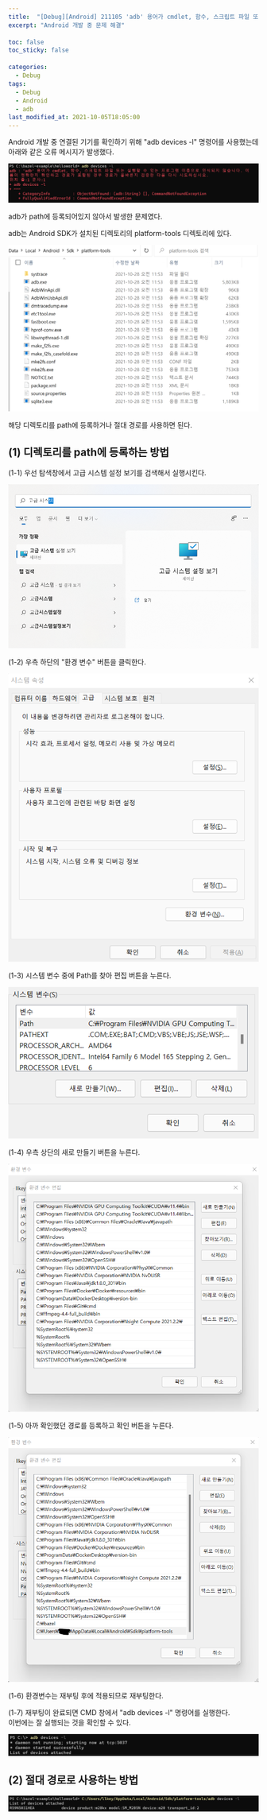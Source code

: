 ```yaml
---
title:  "[Debug][Android] 211105 'adb' 용어가 cmdlet, 함수, 스크립트 파일 또는 실행할 수 있는 프로그램 이름으로 인식되지 않습니다. 이름이 정확한지 확인하고 경로가 포함된 경우 경로가 올바른지 검증한 다음 다시 시도하십시오."
excerpt: "Android 개발 중 문제 해결"

toc: false
toc_sticky: false

categories:
  - Debug
tags:
  - Debug
  - Android
  - adb
last_modified_at: 2021-10-05T18:05:00
---
```


Android 개발 중 연결된 기기를 확인하기 위해 "adb devices -l" 명령어를 사용했는데 아래와 같은 오류 메시지가 발생했다.
<p class="code"><img src="/assets/images/21123101.png" /></p>

adb가 path에 등록되어있지 않아서 발생한 문제였다.

adb는 Android SDK가 설치된 디렉토리의 platform-tools 디렉토리에 있다.

<p class="code"><img src="/assets/images/21123102.png" /></p>

해당 디렉토리를 path에 등록하거나 절대 경로를 사용하면 된다.

## (1) 디렉토리를 path에 등록하는 방법

(1-1) 우선 탐색창에서 고급 시스템 설정 보기를 검색해서 실행시킨다.
<p class="code"><img src="/assets/images/21123104.png" /></p>

(1-2) 우측 하단의 "환경 변수" 버튼을 클릭한다.
<p><img src="/assets/images/21123105.png" /></p>

(1-3) 시스템 변수 중에 Path를 찾아 편집 버튼을 누른다.
<p><img src="/assets/images/21123106.png" /></p>

(1-4) 우측 상단의 새로 만들기 버튼을 누른다.
<p><img src="/assets/images/21123107.png" /></p>

(1-5) 아까 확인했던 경로를 등록하고 확인 버튼을 누른다.
<p><img src="/assets/images/21123108.png" /></p>

(1-6) 환경변수는 재부팅 후에 적용되므로 재부팅한다.

(1-7) 재부팅이 완료되면 CMD 창에서 "adb devices -l" 명령어를 실행한다.<br>이번에는 잘 실행되는 것을 확인할 수 있다.
<p class="code"><img src="/assets/images/21123109.png" /></p>

## (2) 절대 경로로 사용하는 방법
<p class="code"><img src="/assets/images/21123103.png" /></p>

